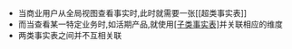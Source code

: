 - 当商业用户从全局视图查看事实时,此时就需要一张[[超类事实表]]
- 而当查看某一特定业务时,如活期产品,就使用[[子类事实表]](活期产品事实表)并关联相应的维度
- 两类事实表之间并不互相关联